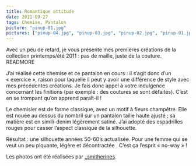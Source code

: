 ```yaml
---
title: Romantique attitude
date: 2011-09-27
tags: Chemise, Pantalon
picture: "pinup-01.jpg"
pictures: ["pinup-04.jpg", "pinup-03.jpg", "pinup-02.jpg", "pinup-01.jpg"]
---
```


Avec un peu de retard, je vous présente mes premières créations de la collection printemps/été 2011 : pas de maille, juste de la couture.
READMORE

J’ai réalisé cette chemise et ce pantalon en cours : il s’agit donc d’un « exercice », raison pour laquelle il peut y avoir une différence de style avec mes précédentes créations. Je fais donc appel à votre indulgence concernant les finitions (par exemple : des coutures se sont défaites). C’est en se trompant qu’on apprend paraît-il !

Le chemisier est de forme classique, avec un motif à fleurs champêtre. Elle est nouée au dessus du nombril sur un pantalon taille haute ajusté ; sa matière est en simili-denim légèrement satiné. J’ai adopté des espadrilles rouges pour casser l’aspect classique de la silhouette.

Résultat : une silhouette années 50-60’s actualisée. Pour une femme qui se veut un peu piquante, légère et décontractée . C’est ça l’esprit « no-way » ! 

Les photos ont été réalisées par <a href="http://www.flickr.com/photos/_smitherines" target="_blank">_smitherines</a>.